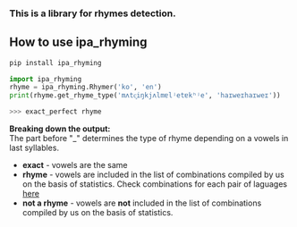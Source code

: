 ### This is a library for rhymes detection.

## How to use ipa_rhyming
```python
pip install ipa_rhyming
```
```python
import ipa_rhyming
rhyme = ipa_rhyming.Rhymer('ko', 'en')
print(rhyme.get_rhyme_type('mʌtc͈iŋkjʌlmɐlʲetɐkʰʲe', 'haɪweɪhaɪweɪ'))

>>> exact_perfect rhyme
```
**Breaking down the output:**  
The part before "_" determines the type of rhyme depending on a vowels in last syllables.
- **exact** - vowels are the same
- **rhyme** - vowels are included in the list of combinations compiled by us on the basis of statistics. Check combinations for each pair of laguages [here](https://github.com/AlinaRechina/rhyme_analysis/tree/main/ipa_rhyming/static)
- **not a rhyme** - vowels are **not** included in the list of combinations compiled by us on the basis of statistics.
